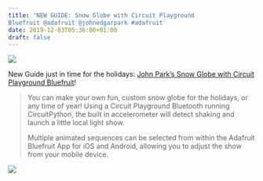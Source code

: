 ```yaml
---
title: 'NEW GUIDE: Snow Globe with Circuit Playground
Bluefruit @adafruit @johnedgarpark #adafruit'
date: 2019-12-03T05:36:00+01:00
draft: false
---
```


![](https://cdn-blog.adafruit.com/uploads/2019/12/reddemo.gif)

New Guide just in time for the holidays: [John Park’s Snow Globe with Circuit Playground Bluefruit](https://learn.adafruit.com/snow-globe-bluefruit-cpb)!

> You can make your own fun, custom snow globe for the holidays, or any time of year! Using a Circuit Playground Bluetooth running CircuitPython, the built in accelerometer will detect shaking and launch a little local light show.
> 
> Multiple animated sequences can be selected from within the Adafruit Bluefruit App for iOS and Android, allowing you to adjust the show from your mobile device.

![](https://cdn-blog.adafruit.com/uploads/2019/12/IMG_6989.jpg)
